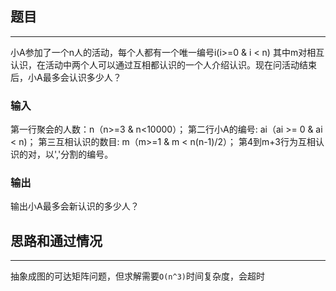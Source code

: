 ## 题目
-----
小A参加了一个n人的活动，每个人都有一个唯一编号i(i>=0 & i < n)
其中m对相互认识，在活动中两个人可以通过互相都认识的一个人介绍认识。现在问活动结束后，小A最多会认识多少人？

### 输入
第一行聚会的人数：n（n>=3 & n<10000）；
第二行小A的编号: ai（ai >= 0 & ai < n)；
第三互相认识的数目: m（m>=1 & m
< n(n-1)/2）；
第4到m+3行为互相认识的对，以','分割的编号。

### 输出
输出小A最多会新认识的多少人？

## 思路和通过情况
-----
抽象成图的可达矩阵问题，但求解需要`O(n^3)`时间复杂度，会超时